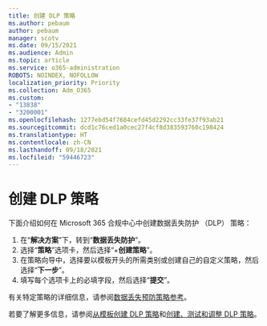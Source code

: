 ```yaml
---
title: 创建 DLP 策略
ms.author: pebaum
author: pebaum
manager: scotv
ms.date: 09/15/2021
ms.audience: Admin
ms.topic: article
ms.service: o365-administration
ROBOTS: NOINDEX, NOFOLLOW
localization_priority: Priority
ms.collection: Adm_O365
ms.custom:
- "13838"
- "3200001"
ms.openlocfilehash: 1277ebd54f7684cefd45d2292cc33fe37f93ab21
ms.sourcegitcommit: dcd1c76ced1a0cec27f4cf8d383593760c198424
ms.translationtype: HT
ms.contentlocale: zh-CN
ms.lasthandoff: 09/18/2021
ms.locfileid: "59446723"
---
```

# <a name="create-dlp-policy"></a>创建 DLP 策略

下面介绍如何在 Microsoft 365 合规中心中创建数据丢失防护 （DLP） 策略：

1. 在“**解决方案**”下，转到“**数据丢失防护**”。
1. 选择“**策略**”选项卡，然后选择“+**创建策略**”。   
1. 在策略向导中，选择要以模板开头的所需类别或创建自己的自定义策略，然后选择“**下一步**”。
1. 填写每个选项卡上的必填字段，然后选择“**提交**”。

有关特定策略的详细信息，请参阅[数据丢失预防策略参考](https://docs.microsoft.com/microsoft-365/compliance/dlp-policy-reference)。

若要了解更多信息，请参阅[从模板创建 DLP 策略](https://docs.microsoft.com/microsoft-365/compliance/create-a-dlp-policy-from-a-template)和[创建、测试和调整 DLP 策略](https://docs.microsoft.com/microsoft-365/compliance/create-test-tune-dlp-policy)。